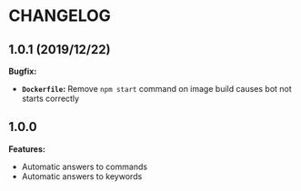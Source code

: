 # CHANGELOG

## 1.0.1 (2019/12/22)

__Bugfix:__
- __```Dockerfile```:__ Remove ```npm start``` command on image build causes bot not starts correctly

## 1.0.0

__Features:__
- Automatic answers to commands
- Automatic answers to keywords
